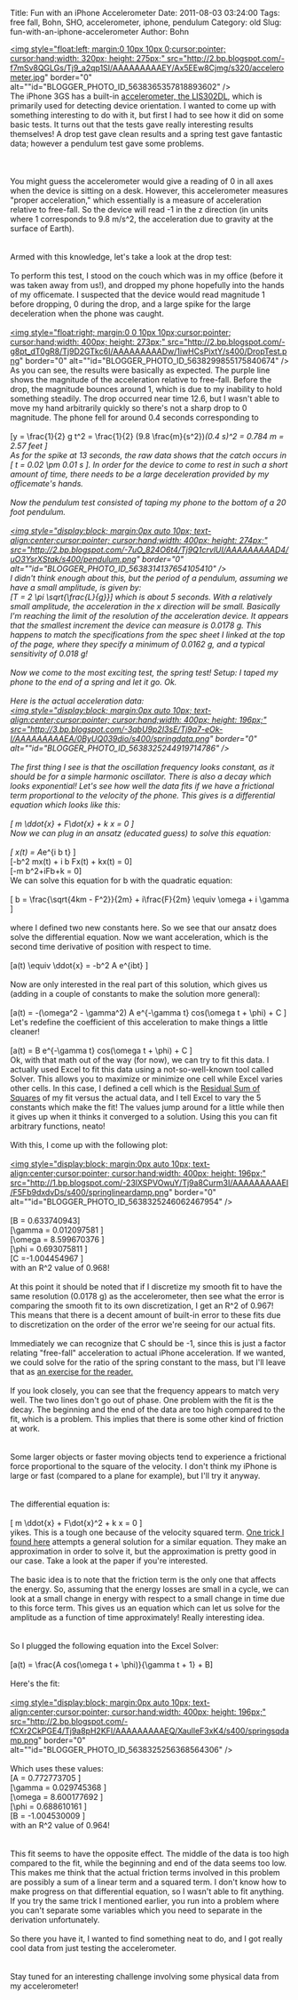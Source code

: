 Title: Fun with an iPhone Accelerometer
Date: 2011-08-03 03:24:00
Tags: free fall, Bohn, SHO, accelerometer, iphone, pendulum
Category: old
Slug: fun-with-an-iphone-accelerometer
Author: Bohn

<a onblur="try {parent.deselectBloggerImageGracefully();} catch(e) {}" href="http://2.bp.blogspot.com/-f7mSv8QGLGs/Tj9_a2qp1SI/AAAAAAAAAEY/Ax5EEw8Cjmg/s1600/accelerometer.jpg"><img style="float:left; margin:0 10px 10px 0;cursor:pointer; cursor:hand;width: 320px; height: 275px;" src="http://2.bp.blogspot.com/-f7mSv8QGLGs/Tj9_a2qp1SI/AAAAAAAAAEY/Ax5EEw8Cjmg/s320/accelerometer.jpg" border="0" alt=""id="BLOGGER_PHOTO_ID_5638365357818893602" /></a>
<br />The iPhone 3GS has a built-in <a href="http://pdf1.alldatasheet.com/datasheet-pdf/view/236640/STMICROELECTRONICS/LIS302DL.html">accelerometer, the LIS302DL</a>, which is primarily used for detecting device orientation.  I wanted to come up with something interesting to do with it, but first I had to see how it did on some basic tests.  It turns out that the tests gave really interesting results themselves!  A drop test gave clean results and a spring test gave fantastic data; however a pendulum test gave some problems.
<br />
<br /><a name='more'></a>
<br />
<br />You might guess the accelerometer would give a reading of 0 in all axes when the device is sitting on a desk.  However, this accelerometer measures "proper acceleration," which essentially is a measure of acceleration relative to free-fall.  So the device will read -1 in the z direction (in units where 1 corresponds to 9.8 m/s^2, the acceleration due to gravity at the surface of Earth).  
<br />
<br />Armed with this knowledge, let's take a look at the drop test:
<br />
<br />To perform this test, I stood on the couch which was in my office (before it was taken away from us!), and dropped my phone hopefully into the hands of my officemate.  I suspected that the device would read magnitude 1 before dropping, 0 during the drop, and a large spike for the large deceleration when the phone was caught.
<br />
<br /><a onblur="try {parent.deselectBloggerImageGracefully();} catch(e) {}" href="http://2.bp.blogspot.com/-g8pt_dT0gR8/Tj9D2GTkc6I/AAAAAAAAADw/1iwHCsPixtY/s1600/DropTest.png"><img style="float:right; margin:0 0 10px 10px;cursor:pointer; cursor:hand;width: 400px; height: 273px;" src="http://2.bp.blogspot.com/-g8pt_dT0gR8/Tj9D2GTkc6I/AAAAAAAAADw/1iwHCsPixtY/s400/DropTest.png" border="0" alt=""id="BLOGGER_PHOTO_ID_5638299855175840674" /></a>
<br />As you can see, the results were basically as expected.  The purple line shows the magnitude of the acceleration relative to free-fall.  Before the drop, the magnitude bounces around 1, which is due to my inability to hold something steadily.  The drop occurred near time 12.6, but I wasn't able to move my hand arbitrarily quickly so there's not a sharp drop to 0 magnitude.  The phone fell for around 0.4 seconds corresponding to
<br />
<br />\[y = \frac{1}{2} g t^2 = \frac{1}{2} (9.8 \frac{m}{s^2})*(0.4 s)^2 = 0.784 m = 2.57 feet \]
<br />As for the spike at 13 seconds, the raw data shows that the catch occurs in 
<br />\[ t = 0.02 \pm 0.01 s \].  In order for the device to come to rest in such a short amount of time, there needs to be a large deceleration provided by my officemate's hands.
<br />
<br />Now the pendulum test consisted of taping my phone to the bottom of a 20 foot pendulum.  
<br /><a onblur="try {parent.deselectBloggerImageGracefully();} catch(e) {}" href="http://2.bp.blogspot.com/-7uO_824O6t4/Tj9Q1crvlUI/AAAAAAAAAD4/uO3YsrXStak/s1600/pendulum.png"><img style="display:block; margin:0px auto 10px; text-align:center;cursor:pointer; cursor:hand;width: 400px; height: 274px;" src="http://2.bp.blogspot.com/-7uO_824O6t4/Tj9Q1crvlUI/AAAAAAAAAD4/uO3YsrXStak/s400/pendulum.png" border="0" alt=""id="BLOGGER_PHOTO_ID_5638314137654105410" /></a>
<br />I didn't think enough about this, but the period of a pendulum, assuming we have a small amplitude, is given by:
<br />\[T = 2 \pi \sqrt{\frac{L}{g}}\] which is about 5 seconds.   With a relatively small amplitude, the acceleration in the x direction will be small.  Basically I'm reaching the limit of the resolution of the acceleration device.  It appears that the smallest increment the device can measure is 0.0178 g.  This happens to match the specifications from the spec sheet I linked at the top of the page, where they specify a minimum of 0.0162 g, and a typical sensitivity of 0.018 g!
<br />
<br />Now we come to the most exciting test, the spring test!  Setup: I taped my phone to the end of a spring and let it go.  Ok.
<br />
<br />Here is the actual acceleration data:
<br /><a onblur="try {parent.deselectBloggerImageGracefully();} catch(e) {}" href="http://3.bp.blogspot.com/-3qbU9p2I3sE/Tj9a7-eOk-I/AAAAAAAAAEA/0ByUQ039dio/s1600/springdata.png"><img style="display:block; margin:0px auto 10px; text-align:center;cursor:pointer; cursor:hand;width: 400px; height: 196px;" src="http://3.bp.blogspot.com/-3qbU9p2I3sE/Tj9a7-eOk-I/AAAAAAAAAEA/0ByUQ039dio/s400/springdata.png" border="0" alt=""id="BLOGGER_PHOTO_ID_5638325244919714786" /></a>
<br />
<br />The first thing I see is that the oscillation frequency looks constant, as it should be for a simple harmonic oscillator.  There is also a decay which looks exponential!  Let's see how well the data fits if we have a frictional term proportional to the velocity of the phone.  This gives is a differential equation which looks like this:
<br />
<br />\[ m \ddot{x} + F\dot{x} + k x = 0 \]
<br />Now we can plug in an ansatz (educated guess) to solve this equation:
<br />
<br />\[ x(t) = A*e^{i b t} \]
<br />\[-b^2 mx(t) + i b Fx(t) + kx(t) = 0\]
<br />\[-m b^2+iFb+k = 0\]
<br />We can solve this equation for b with the quadratic equation:
<br />
<br />\[ b = \frac{\sqrt{4km - F^2}}{2m} + i\frac{F}{2m} \equiv \omega + i \gamma \]
<br />
<br />where I defined two new constants here.  So we see that our ansatz does solve the differential equation.  Now we want acceleration, which is the second time derivative of position with respect to time.
<br />
<br />\[a(t) \equiv \ddot{x} = -b^2 A e^{ibt} \]
<br />
<br />Now are only interested in the real part of this solution, which gives us (adding in a couple of constants to make the solution more general):
<br />
<br />\[a(t) = -(\omega^2 - \gamma^2) A e^{-\gamma t} cos(\omega t + \phi) + C \]
<br />Let's redefine the coefficient of this acceleration to make things a little cleaner!
<br />
<br />\[a(t) = B e^{-\gamma t} cos(\omega t + \phi) + C \]
<br />Ok, with that math out of the way (for now), we can try to fit this data.  I actually used Excel to fit this data using a not-so-well-known tool called Solver.  This allows you to maximize or minimize one cell while Excel varies other cells.  In this case, I defined a cell which is the <a href="http://en.wikipedia.org/wiki/Residual_sum_of_squares">Residual Sum of Squares</a> of my fit versus the actual data, and I tell Excel to vary the 5 constants which make the fit!  The values jump around for a little while then it gives up when it thinks it converged to a solution.  Using this you can fit arbitrary functions, neato!
<br />
<br />With this, I come up with the following plot:
<br />
<br /><a onblur="try {parent.deselectBloggerImageGracefully();} catch(e) {}" href="http://1.bp.blogspot.com/-23lXSPVOwuY/Tj9a8Curm3I/AAAAAAAAAEI/F5Fb9dxdvDs/s1600/springlineardamp.png"><img style="display:block; margin:0px auto 10px; text-align:center;cursor:pointer; cursor:hand;width: 400px; height: 196px;" src="http://1.bp.blogspot.com/-23lXSPVOwuY/Tj9a8Curm3I/AAAAAAAAAEI/F5Fb9dxdvDs/s400/springlineardamp.png" border="0" alt=""id="BLOGGER_PHOTO_ID_5638325246062467954" /></a>
<br />
<br />\[B = 0.633740943\]
<br />\[\gamma = 0.012097581 \]
<br />\[\omega = 8.599670376 \]
<br />\[\phi = 0.693075811 \]
<br />\[C =-1.004454967 \]
<br />with an R^2 value of 0.968!
<br />
<br />At this point it should be noted that if I discretize my smooth fit to have the same resolution (0.0178 g) as the accelerometer, then see what the error is comparing the smooth fit to its own discretization, I get an R^2 of 0.967!  This means that there is a decent amount of built-in error to these fits due to discretization on the order of the error we're seeing for our actual fits.
<br />
<br />Immediately we can recognize that C should be -1, since this is just a factor relating "free-fall" acceleration to actual iPhone acceleration.  If we wanted, we could solve for the ratio of the spring constant to the mass, but I'll leave that as <a href="http://www.amazon.com/Classical-Electrodynamics-Third-David-Jackson/dp/047130932X">an exercise for the reader.  </a>
<br />
<br />If you look closely, you can see that the frequency appears to match very well.  The two lines don't go out of phase.  One problem with the fit is the decay.  The beginning and the end of the data are too high compared to the fit, which is a problem.  This implies that there is some other kind of friction at work.  
<br />
<br />Some larger objects or faster moving objects tend to experience a frictional force proportional to the square of the velocity.  I don't think my iPhone is large or fast (compared to a plane for example), but I'll try it anyway.  
<br />
<br />The differential equation is:
<br />
<br />\[ m \ddot{x} + F\dot{x}^2 + k x = 0 \]
<br />yikes.  This is a tough one because of the velocity squared term.  <a href="http://www.jstor.org/pss/3620747">One trick I found here</a> attempts a general solution for a similar equation.  They make an approximation in order to solve it, but the approximation is pretty good in our case.  Take a look at the paper if you're interested.
<br />
<br />The basic idea is to note that the friction term is the only one that affects the energy.  So, assuming that the energy losses are small in a cycle, we can look at a small change in energy with respect to a small change in time due to this force term.  This gives us an equation which can let us solve for the amplitude as a function of time approximately!  Really interesting idea.  
<br />
<br />So I plugged the following equation into the Excel Solver:
<br />
<br />\[a(t) = \frac{A cos(\omega t + \phi)}{\gamma t + 1} + B\]
<br />
<br />Here's the fit:
<br />
<br /><a onblur="try {parent.deselectBloggerImageGracefully();} catch(e) {}" href="http://2.bp.blogspot.com/-fCXr2CkPGE4/Tj9a8pH2KFI/AAAAAAAAAEQ/XaulleF3xK4/s1600/springsqdamp.png"><img style="display:block; margin:0px auto 10px; text-align:center;cursor:pointer; cursor:hand;width: 400px; height: 196px;" src="http://2.bp.blogspot.com/-fCXr2CkPGE4/Tj9a8pH2KFI/AAAAAAAAAEQ/XaulleF3xK4/s400/springsqdamp.png" border="0" alt=""id="BLOGGER_PHOTO_ID_5638325256368564306" /></a>
<br />
<br />Which uses these values:
<br />\[A = 0.772773705 \]
<br />\[\gamma = 0.029745368 \]
<br />\[\omega = 8.600177692 \]
<br />\[\phi = 0.688610161 \]
<br />\[B = -1.004530009 \]
<br />with an R^2 value of 0.964!  
<br />
<br />This fit seems to have the opposite effect.  The middle of the data is too high compared to the fit, while the beginning and end of the data seems too low.  This makes me think that the actual friction terms involved in this problem are possibly a sum of a linear term and a squared term.  I don't know how to make progress on that differential equation, so I wasn't able to fit anything.  If you try the same trick I mentioned earlier, you run into a problem where you can't separate some variables which you need to separate in the derivation unfortunately.
<br />
<br />So there you have it, I wanted to find something neat to do, and I got really cool data from just testing the accelerometer.  
<br />
<br />Stay tuned for an interesting challenge involving some physical data from my accelerometer!
